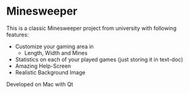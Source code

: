 # Minesweeper

This is a classic Minesweeper project from university with following features:

- Customize your gaming area in
  - Length, Width and Mines
- Statistics on each of your played games (just storing it in text-doc)
- Amazing Help-Screen
- Realistic Background Image

Developed on Mac with Qt 
